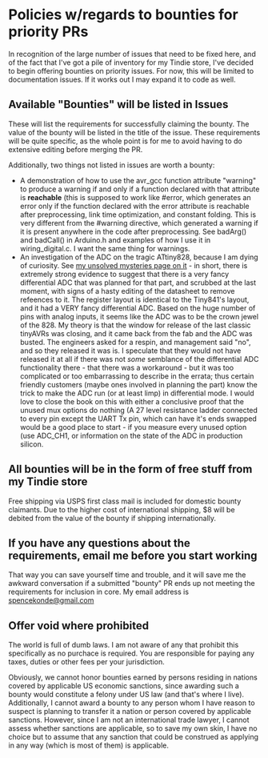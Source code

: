 # Policies w/regards to bounties for priority PRs

In recognition of the large number of issues that need to be fixed here, and of the fact that I've got a pile of inventory for my Tindie store, I've decided to begin offering bounties on priority issues. For now, this will be limited to documentation issues. If it works out I may expand it to code as well.

## Available "Bounties" will be listed in Issues
These will list the requirements for successfully claiming the bounty. The value of the bounty will be listed in the title of the issue. These requirements will be quite specific, as the whole point is for me to avoid having to do extensive editing before merging the PR.

Additionally, two things not listed in issues are worth a bounty:
* A demonstration of how to use the avr_gcc function attribute "warning" to produce a warning if and only if a function declared with that attribute is **reachable** (this is supposed to work like #error, which generates an error only if the function declared with the error attribute is reachable after preprocessing, link time optimization, and constant folding. This is very different from the #warning directive, which generated a warning if it is present anywhere in the code after preprocessing. See badArg() and badCall() in Arduino.h and examples of how I use it in wiring_digital.c. I want the same thing for warnings.
* An investigation of the ADC on the tragic ATtiny828, because I am dying of curiosity. See [my unsolved mysteries page on it](https://github.com/SpenceKonde/AVR_Research/blob/main/UnsolvedMysteries.md#the-828-and-the-mystery-of-the-adc) - in short, there is extremely strong evidence to suggest that there is a very fancy differential ADC that was planned for that part, and scrubbed at the last moment, with signs of a hasty editing of the datasheet to remove refeences to it. The register layout is identical to the Tiny841's layout, and it had a VERY fancy differential ADC. Based on the huge number of pins with analog inputs, it seems like the ADC was to be the crown jewel of the 828. My theory is that the window for release of the last classic tinyAVRs was closing, and it came back from the fab and the ADC was busted. The engineers asked for a respin, and management said "no", and so they released it was is. I speculate that they would not have released it at all if there was not *some* semblance of the differential ADC functionality there - that there was a workaround - but it was too complicated or too embarrassing to describe in the errata; thus certain friendly customers (maybe ones involved in planning the part) know the trick to make the ADC run (or at least limp) in differential mode. I would love to close the book on this with either a conclusive proof that the unused mux options do nothing (A 27 level resistance ladder connected to every pin except the UART Tx pin, which can have it's ends swapped would be a good place to start - if you measure every unused option (use ADC_CH1, or information on the state of the ADC in production silicon.

## All bounties will be in the form of free stuff from my Tindie store
Free shipping via USPS first class mail is included for domestic bounty claimants. Due to the higher cost of international shipping, $8 will be debited from the value of the bounty if shipping internationally.

## If you have any questions about the requirements, email me before you start working
That way you can save yourself time and trouble, and it will save me the awkward conversation if a submitted "bounty" PR ends up not meeting the requirements for inclusion in core. My email address is spencekonde@gmail.com

## Offer void where prohibited
The world is full of dumb laws. I am not aware of any that prohibit this specifically as no purchace is required. You are responsible for paying any taxes, duties or other fees per your jurisdiction.

Obviously, we cannot honor bounties earned by persons residing in nations covered by applicable US economic sanctions, since awarding such a bounty would constitute a felony under US law (and that's where I live). Additionally, I cannot award a bounty to any person whom I have reason to suspect is planning to transfer it a nation or person covered by applicable sanctions. However, since I am not an international trade lawyer, I cannot assess whether sanctions are applicable, so to save my own skin, I have no choice but to assume that any sanction that could be construed as applying in any way (which is most of them) is applicable.
